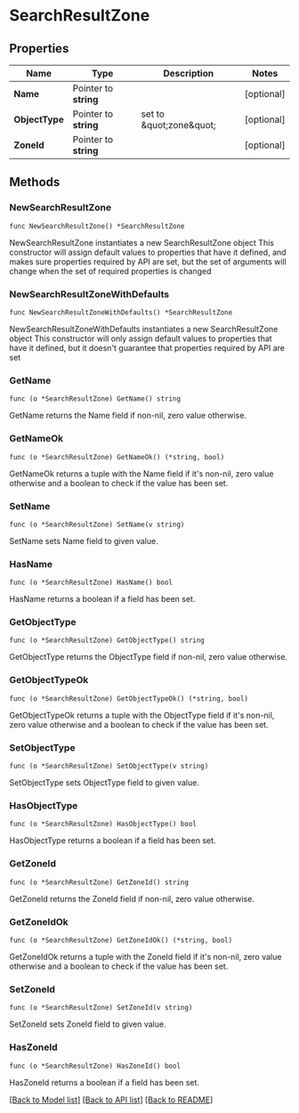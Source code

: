 # SearchResultZone

## Properties

Name | Type | Description | Notes
------------ | ------------- | ------------- | -------------
**Name** | Pointer to **string** |  | [optional] 
**ObjectType** | Pointer to **string** | set to \&quot;zone\&quot; | [optional] 
**ZoneId** | Pointer to **string** |  | [optional] 

## Methods

### NewSearchResultZone

`func NewSearchResultZone() *SearchResultZone`

NewSearchResultZone instantiates a new SearchResultZone object
This constructor will assign default values to properties that have it defined,
and makes sure properties required by API are set, but the set of arguments
will change when the set of required properties is changed

### NewSearchResultZoneWithDefaults

`func NewSearchResultZoneWithDefaults() *SearchResultZone`

NewSearchResultZoneWithDefaults instantiates a new SearchResultZone object
This constructor will only assign default values to properties that have it defined,
but it doesn't guarantee that properties required by API are set

### GetName

`func (o *SearchResultZone) GetName() string`

GetName returns the Name field if non-nil, zero value otherwise.

### GetNameOk

`func (o *SearchResultZone) GetNameOk() (*string, bool)`

GetNameOk returns a tuple with the Name field if it's non-nil, zero value otherwise
and a boolean to check if the value has been set.

### SetName

`func (o *SearchResultZone) SetName(v string)`

SetName sets Name field to given value.

### HasName

`func (o *SearchResultZone) HasName() bool`

HasName returns a boolean if a field has been set.

### GetObjectType

`func (o *SearchResultZone) GetObjectType() string`

GetObjectType returns the ObjectType field if non-nil, zero value otherwise.

### GetObjectTypeOk

`func (o *SearchResultZone) GetObjectTypeOk() (*string, bool)`

GetObjectTypeOk returns a tuple with the ObjectType field if it's non-nil, zero value otherwise
and a boolean to check if the value has been set.

### SetObjectType

`func (o *SearchResultZone) SetObjectType(v string)`

SetObjectType sets ObjectType field to given value.

### HasObjectType

`func (o *SearchResultZone) HasObjectType() bool`

HasObjectType returns a boolean if a field has been set.

### GetZoneId

`func (o *SearchResultZone) GetZoneId() string`

GetZoneId returns the ZoneId field if non-nil, zero value otherwise.

### GetZoneIdOk

`func (o *SearchResultZone) GetZoneIdOk() (*string, bool)`

GetZoneIdOk returns a tuple with the ZoneId field if it's non-nil, zero value otherwise
and a boolean to check if the value has been set.

### SetZoneId

`func (o *SearchResultZone) SetZoneId(v string)`

SetZoneId sets ZoneId field to given value.

### HasZoneId

`func (o *SearchResultZone) HasZoneId() bool`

HasZoneId returns a boolean if a field has been set.


[[Back to Model list]](../README.md#documentation-for-models) [[Back to API list]](../README.md#documentation-for-api-endpoints) [[Back to README]](../README.md)


